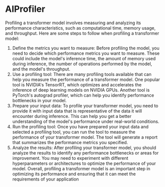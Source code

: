 # AIProfiler


Profiling a transformer model involves measuring and analyzing its performance characteristics, such as computational time, memory usage, and throughput. Here are some steps to follow when profiling a transformer model:
1.	Define the metrics you want to measure: Before profiling the model, you need to decide which performance metrics you want to measure. These could include the model's inference time, the amount of memory used during inference, the number of operations performed by the model, and the model's throughput.
2.	Use a profiling tool: There are many profiling tools available that can help you measure the performance of a transformer model. One popular tool is NVIDIA's TensorRT, which optimizes and accelerates the inference of deep learning models on NVIDIA GPUs. Another tool is PyTorch's autograd profiler, which can help you identify performance bottlenecks in your model.
3.	Prepare your input data: To profile your transformer model, you need to provide it with input data that is representative of the data it will encounter during inference. This can help you get a better understanding of the model's performance under real-world conditions.
4.	Run the profiling tool: Once you have prepared your input data and selected a profiling tool, you can run the tool to measure the performance of your transformer model. The tool will generate a report that summarizes the performance metrics you specified.
5.	Analyze the results: After profiling your transformer model, you should analyze the results to identify any performance bottlenecks or areas for improvement. You may need to experiment with different hyperparameters or architectures to optimize the performance of your model.
Overall, profiling a transformer model is an important step in optimizing its performance and ensuring that it can meet the requirements of your application
